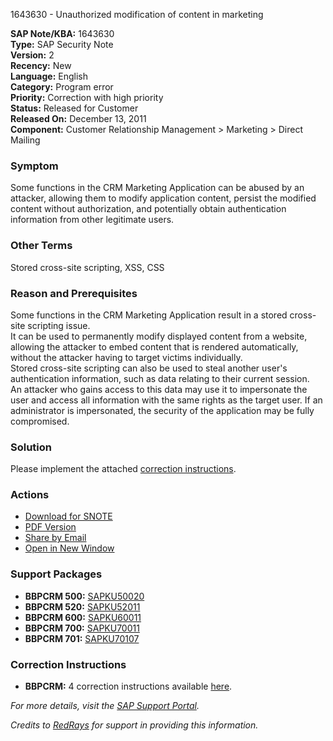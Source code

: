 1643630 - Unauthorized modification of content in marketing

**SAP Note/KBA:** 1643630  
**Type:** SAP Security Note  
**Version:** 2  
**Recency:** New  
**Language:** English  
**Category:** Program error  
**Priority:** Correction with high priority  
**Status:** Released for Customer  
**Released On:** December 13, 2011  
**Component:** Customer Relationship Management > Marketing > Direct Mailing

### **Symptom**
Some functions in the CRM Marketing Application can be abused by an attacker, allowing them to modify application content, persist the modified content without authorization, and potentially obtain authentication information from other legitimate users.

### **Other Terms**
Stored cross-site scripting, XSS, CSS

### **Reason and Prerequisites**
Some functions in the CRM Marketing Application result in a stored cross-site scripting issue.  
It can be used to permanently modify displayed content from a website, allowing the attacker to embed content that is rendered automatically, without the attacker having to target victims individually.  
Stored cross-site scripting can also be used to steal another user's authentication information, such as data relating to their current session.  
An attacker who gains access to this data may use it to impersonate the user and access all information with the same rights as the target user. If an administrator is impersonated, the security of the application may be fully compromised.

### **Solution**
Please implement the attached [correction instructions](https://me.sap.com/corrins/0001643630/63).

### **Actions**
- [Download for SNOTE](https://notesdownloads.sap.com/note/0040000009759772017)
- [PDF Version](https://userapps.support.sap.com/sap/support/sfm/notes/print/0001643630?language=en-US&token=AE119E5B4540287E04B1FCC9001477E0)
- [Share by Email](#)
- [Open in New Window](#)

### **Support Packages**
- **BBPCRM 500:** [SAPKU50020](https://me.sap.com/supportpackage/SAPKU50020)
- **BBPCRM 520:** [SAPKU52011](https://me.sap.com/supportpackage/SAPKU52011)
- **BBPCRM 600:** [SAPKU60011](https://me.sap.com/supportpackage/SAPKU60011)
- **BBPCRM 700:** [SAPKU70011](https://me.sap.com/supportpackage/SAPKU70011)
- **BBPCRM 701:** [SAPKU70107](https://me.sap.com/supportpackage/SAPKU70107)

### **Correction Instructions**
- **BBPCRM:** 4 correction instructions available [here](https://me.sap.com/corrins/0001643630/63).

_For more details, visit the [SAP Support Portal](https://me.sap.com/)._

*Credits to [RedRays](https://redrays.io) for support in providing this information.*